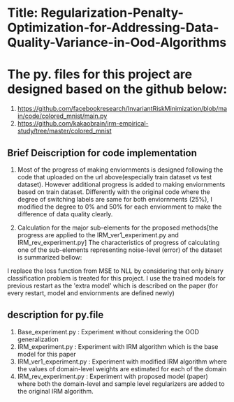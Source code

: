# Title: Regularization-Penalty-Optimization-for-Addressing-Data-Quality-Variance-in-Ood-Algorithms
# The py. files for this project are designed based on the github below:

1) https://github.com/facebookresearch/InvariantRiskMinimization/blob/main/code/colored_mnist/main.py
2) https://github.com/kakaobrain/irm-empirical-study/tree/master/colored_mnist

## Brief Deiscription for code implementation

1) Most of the progress of making enviornments is designed following the code that uploaded on the url above(especially train dataset vs test dataset). However additional progress is added to making enviornments based on train dataset. Differently with the original code where the degree of switching labels are same for both enviornments (25%), I modified the degree to 0% and 50% for each enviornment to make the difference of data quality clearly.

2) Calculation for the major sub-elements for the proposed methods[the progress are applied to the IRM_ver1_experiment.py and IRM_rev_experiment.py]
The characteristics of progress of calculating one of the sub-elements representing noise-level (error) of the dataset is summarized bellow:

I replace the loss function from MSE to NLL by considering that only binary classification problem is treated for this project.
I use the trained models for previous restart as the 'extra model' which is described on the paper (for every restart, model and enviornments are defined newly) 


## description for py.file
1) Base_experiment.py : Experiment without considering the OOD generalization
2) IRM_experiment.py : Experiment with IRM algorithm which is the base model for this paper
3) IRM_ver1_experiment.py : Experiment with modified IRM algorithm where the values of domain-level weights are estimated for each of the domain
4) IRM_rev_experiment.py : Experiment with proposed model (paper) where both the domain-level and sample level regularizers are added to the original IRM algorithm.
